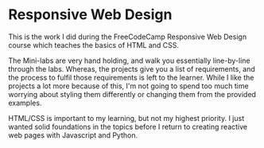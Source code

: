 # Responsive Web Design

This is the work I did during the FreeCodeCamp Responsive Web Design course
which teaches the basics of HTML and CSS.

The Mini-labs are very hand holding, and walk you essentially line-by-line
through the labs. Whereas, the projects give you a list of requirements,
and the process to fulfil those requirements is left to the learner. While
I like the projects a lot more because of this, I'm not going to spend too
much time worrying about styling them differently or changing them from
the provided examples.

HTML/CSS is important to my learning, but not my highest priority. I just
wanted solid foundations in the topics before I return to creating reactive
web pages with Javascript and Python.
